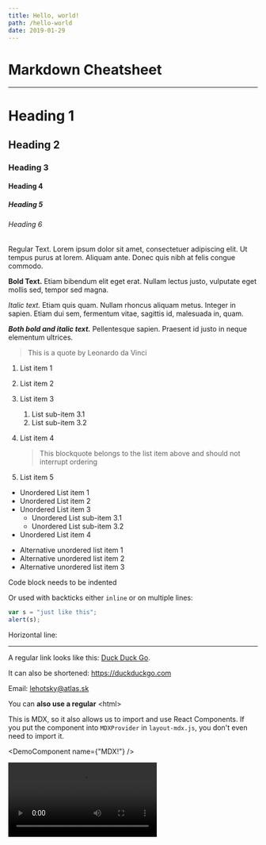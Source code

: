 ```yaml
---
title: Hello, world!
path: /hello-world
date: 2019-01-29
---
```

# Markdown Cheatsheet

<hr />

# Heading 1

## Heading 2

### Heading 3

#### Heading 4

##### Heading 5

###### Heading 6

Regular Text. Lorem ipsum dolor sit amet, consectetuer adipiscing elit. Ut tempus purus at lorem. Aliquam ante. Donec quis nibh at felis congue commodo.

**Bold Text.** Etiam bibendum elit eget erat. Nullam lectus justo, vulputate eget mollis sed, tempor sed magna.

*Italic text.* Etiam quis quam. Nullam rhoncus aliquam metus. Integer in sapien. Etiam dui sem, fermentum vitae, sagittis id, malesuada in, quam.

***Both bold and italic text.*** Pellentesque sapien. Praesent id justo in neque elementum ultrices.


> This is a quote by Leonardo da Vinci


1. List item 1
1. List item 2
1. List item 3
    1. List sub-item 3.1
    1. List sub-item 3.2
1. List item 4

    > This blockquote belongs to the list item above and should not interrupt ordering

1. List item 5

- Unordered List item 1
- Unordered List item 2
- Unordered List item 3
    - Unordered List sub-item 3.1
    - Unordered List sub-item 3.2
- Unordered List item 4

* Alternative unordered list item 1
* Alternative unordered list item 2
* Alternative unordered list item 3

Code block needs to be indented
    <html>
        <head>
        </head>
    </html>

Or used with backticks either `inline` or on multiple lines:
```javascript
var s = "just like this";
alert(s);
```

Horizontal line:
***

A regular link looks like this: [Duck Duck Go](https://duckduckgo.com).

It can also be shortened: <https://duckduckgo.com>

Email: <lehotsky@atlas.sk>

You can <strong>also use a regular</strong> <html\>

This is MDX, so it also allows us to import and use React Components. If you put the component into `MDXProvider` in `layout-mdx.js`, you don't even need to import it.

<DemoComponent name={"MDX!"} />

<Video src="/demo/video-demo.mp4" type="video/mp4" />
<Image src="/demo/image-demo.svg" alt="Alternative text if the image fails to load" />
<Image src="image-demo.svg" alt="If no absolute path is used, static files will have to be located under 'demo' folder (because this file is hosted at /demo and they will be referenced relatively)" />

Markdown-style image: ![Alternative text if the image fails to load](/demo/image-demo.svg "And this text is displayed on mouse hover")

